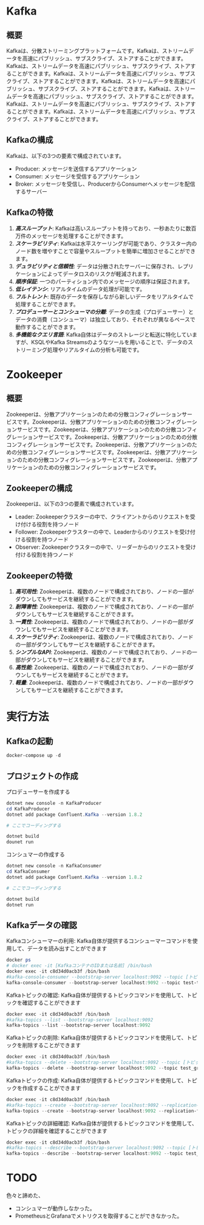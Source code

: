 ﻿# Kafka
## 概要
Kafkaは、分散ストリーミングプラットフォームです。Kafkaは、ストリームデータを高速にパブリッシュ、サブスクライブ、ストアすることができます。Kafkaは、ストリームデータを高速にパブリッシュ、サブスクライブ、ストアすることができます。Kafkaは、ストリームデータを高速にパブリッシュ、サブスクライブ、ストアすることができます。Kafkaは、ストリームデータを高速にパブリッシュ、サブスクライブ、ストアすることができます。Kafkaは、ストリームデータを高速にパブリッシュ、サブスクライブ、ストアすることができます。Kafkaは、ストリームデータを高速にパブリッシュ、サブスクライブ、ストアすることができます。Kafkaは、ストリームデータを高速にパブリッシュ、サブスクライブ、ストアすることができます。
## Kafkaの構成
Kafkaは、以下の3つの要素で構成されています。
* Producer: メッセージを送信するアプリケーション
* Consumer: メッセージを受信するアプリケーション
* Broker: メッセージを受信し、ProducerからConsumerへメッセージを配信するサーバー
## Kafkaの特徴
1. ***高スループット***: Kafkaは高いスループットを持っており、一秒あたりに数百万件のメッセージを処理することができます。
1. ***スケーラビリティ***: Kafkaは水平スケーリングが可能であり、クラスター内のノード数を増やすことで容量やスループットを簡単に増加させることができます。
1. ***デュラビリティと信頼性***: データは分散されたサーバーに保存され、レプリケーションによってデータロスのリスクが軽減されます。
1. ***順序保証***: 一つのパーティション内でのメッセージの順序は保証されます。
1. ***低レイテンシ***: リアルタイムのデータ処理が可能です。
1. ***フルトレント***: 既存のデータを保存しながら新しいデータをリアルタイムで処理することができます。
1. ***プロデューサーとコンシューマの分離***: データの生成（プロデューサー）とデータの消費（コンシューマ）は独立しており、それぞれが異なるペースで動作することができます。
1. ***多機能なクエリ言語***: Kafka自体はデータのストレージと転送に特化していますが、KSQLやKafka Streamsのようなツールを用いることで、データのストリーミング処理やリアルタイムの分析も可能です。
# Zookeeper
## 概要
Zookeeperは、分散アプリケーションのための分散コンフィグレーションサービスです。Zookeeperは、分散アプリケーションのための分散コンフィグレーションサービスです。Zookeeperは、分散アプリケーションのための分散コンフィグレーションサービスです。Zookeeperは、分散アプリケーションのための分散コンフィグレーションサービスです。Zookeeperは、分散アプリケーションのための分散コンフィグレーションサービスです。Zookeeperは、分散アプリケーションのための分散コンフィグレーションサービスです。Zookeeperは、分散アプリケーションのための分散コンフィグレーションサービスです。
## Zookeeperの構成
Zookeeperは、以下の3つの要素で構成されています。
* Leader: Zookeeperクラスターの中で、クライアントからのリクエストを受け付ける役割を持つノード
* Follower: Zookeeperクラスターの中で、Leaderからのリクエストを受け付ける役割を持つノード
* Observer: Zookeeperクラスターの中で、リーダーからのリクエストを受け付ける役割を持つノード
## Zookeeperの特徴
1. ***高可用性***: Zookeeperは、複数のノードで構成されており、ノードの一部がダウンしてもサービスを継続することができます。
1. ***耐障害性***: Zookeeperは、複数のノードで構成されており、ノードの一部がダウンしてもサービスを継続することができます。
1. ***一貫性***: Zookeeperは、複数のノードで構成されており、ノードの一部がダウンしてもサービスを継続することができます。
1. ***スケーラビリティ***: Zookeeperは、複数のノードで構成されており、ノードの一部がダウンしてもサービスを継続することができます。
1. ***シンプルなAPI***: Zookeeperは、複数のノードで構成されており、ノードの一部がダウンしてもサービスを継続することができます。
1. ***高性能***: Zookeeperは、複数のノードで構成されており、ノードの一部がダウンしてもサービスを継続することができます。
1. ***軽量***: Zookeeperは、複数のノードで構成されており、ノードの一部がダウンしてもサービスを継続することができます。
# 実行方法
## Kafkaの起動
```powershell
docker-compose up -d
```
## プロジェクトの作成
プロデューサーを作成する
```powershell
dotnet new console -n KafkaProducer
cd KafkaProducer
dotnet add package Confluent.Kafka --version 1.8.2

# ここでコーディングする

dotnet build
dounet run
```
コンシュマーの作成する
```powershell
dotnet new console -n KafkaConsumer
cd KafkaConsumer
dotnet add package Confluent.Kafka --version 1.8.2

# ここでコーディングする

dotnet build
dotnet run
```
## Kafkaデータの確認
Kafkaコンシューマーの利用: Kafka自体が提供するコンシューマーコマンドを使用して、データを読み出すことができます
```powershell
docker ps
# docker exec -it [KafkaコンテナのIDまたは名前] /bin/bash
docker exec -it c8d34d0acb3f /bin/bash
#kafka-console-consumer --bootstrap-server localhost:9092 --topic [トピック名] --from-beginning
kafka-console-consumer --bootstrap-server localhost:9092 --topic test-topic --from-beginning

```
Kafkaトピックの確認: Kafka自体が提供するトピックコマンドを使用して、トピックを確認することができます
```powershell
docker exec -it c8d34d0acb3f /bin/bash
#kafka-topics --list --bootstrap-server localhost:9092
kafka-topics --list --bootstrap-server localhost:9092
```
Kafkaトピックの削除: Kafka自体が提供するトピックコマンドを使用して、トピックを削除することができます
```powershell
docker exec -it c8d34d0acb3f /bin/bash
#kafka-topics --delete --bootstrap-server localhost:9092 --topic [トピック名]
kafka-topics --delete --bootstrap-server localhost:9092 --topic test_group
```
Kafkaトピックの作成: Kafka自体が提供するトピックコマンドを使用して、トピックを作成することができます
```powershell
docker exec -it c8d34d0acb3f /bin/bash
#kafka-topics --create --bootstrap-server localhost:9092 --replication-factor 1 --partitions 1 --topic [トピック名]
kafka-topics --create --bootstrap-server localhost:9092 --replication-factor 1 --partitions 1 --topic test_group
```
Kafkaトピックの詳細確認: Kafka自体が提供するトピックコマンドを使用して、トピックの詳細を確認することができます
```powershell
docker exec -it c8d34d0acb3f /bin/bash
#kafka-topics --describe --bootstrap-server localhost:9092 --topic [トピック名]
kafka-topics --describe --bootstrap-server localhost:9092 --topic test_group
```
# TODO
色々と諦めた、
* コンシュマーが動作しなかった。
* PrometheusとGrafanaでメトリクスを取得することができなかった。
